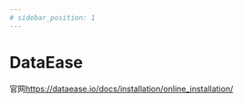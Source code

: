```yaml
---
# sidebar_position: 1
---
```

# DataEase

官网<https://dataease.io/docs/installation/online_installation/>


